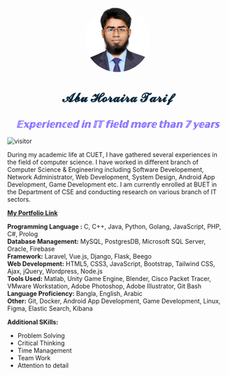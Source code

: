 
<p align="center"><img src="img/tarif.jpg" alt="Abu Horaira Tarif" width="150" height="150" style="border-radius:100%; 
"></p>

<h1 align= "center" style="color:#06283D;">𝓐𝓫𝓾 𝓗𝓸𝓻𝓪𝓲𝓻𝓪 𝓣𝓪𝓻𝓲𝓯</h1>
<h2 align= "center" style="color:#7B66FF; <strong>Software Engineer/Full Stack Developer</strong></h2>
<h3 align= "center"><em>𝔼𝕩𝕡𝕖𝕣𝕚𝕖𝕟𝕔𝕖𝕕 𝕚𝕟 𝕀𝕋 𝕗𝕚𝕖𝕝𝕕 𝕞𝕠𝕣𝕖 𝕥𝕙𝕒𝕟 𝟟 𝕪𝕖𝕒𝕣𝕤</em></h3>

<span>![visitor](https://komarev.com/ghpvc/?username=AbuHorairaTarif&color=green)</span>

<p>
    During my academic life at CUET, I have gathered several experiences in the field of computer science. 
    I have worked in different branch of Computer Science & Engineering including Software Developement,
    Network Administrator, Web Development, System Design, Android App Development, Game Development etc. 
    I am currently enrolled at BUET in the Department of CSE and conducting research on various branch of IT sectors.
</p>

**[My Portfolio Link](https://abuhorairatarif.github.io)**


 **Programming Language :** C, C++, Java, Python, Golang, JavaScript, PHP, C#, Prolog</br>
 **Database Management:** MySQL, PostgresDB, Microsoft SQL Server, Oracle, Firebase</br>
 **Framework:** Laravel, Vue.js, Django, Flask, Beego </br>
 **Web Development:** HTML5, CSS3, JavaScript, Bootstrap, Tailwind CSS, Ajax, jQuery, Wordpress, Node.js </br>
 **Tools Used:** Matlab, Unity Game Engine, Blender, Cisco Packet Tracer, VMware Workstation, Adobe Photoshop, Adobe Illustrator, Git Bash </br>
 **Language Proficiency:** Bangla, English, Arabic </br>
 **Other:** Git, Docker, Android App Development, Game Development, Linux, Figma, Elastic Search, Kibana </br>

 **Additional SKills:**    
 <ul>
<li>Problem Solving</li>
<li>Critical Thinking</li>
<li>Time Management</li>
<li>Team Work</li>
<li>Attention to detail</li>
</ul>
